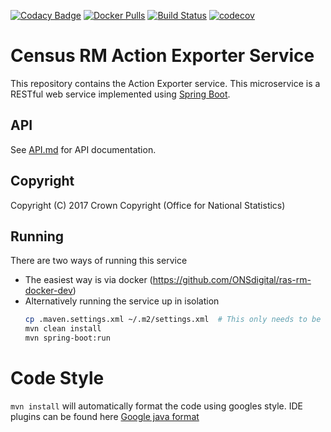 [![Codacy Badge](https://api.codacy.com/project/badge/Grade/5c09319b89ca4d0f8d9b88ed11c936e4)](https://www.codacy.com/app/sdcplatform/census-rm-actionexporter-service?utm_source=github.com&amp;utm_medium=referral&amp;utm_content=ONSdigital/census-rm-actionexporter-service&amp;utm_campaign=Badge_Grade) [![Docker Pulls](https://img.shields.io/docker/pulls/sdcplatform/actionexportersvc.svg)]()
[![Build Status](https://travis-ci.org/ONSdigital/census-rm-actionexporter-service.svg?branch=master)](https://travis-ci.org/ONSdigital/census-rm-actionexporter-service)
[![codecov](https://codecov.io/gh/ONSdigital/census-rm-actionexporter-service/branch/master/graph/badge.svg)](https://codecov.io/gh/ONSdigital/census-rm-actionexporter-service)

# Census RM Action Exporter Service
This repository contains the Action Exporter service. This microservice is a RESTful web service implemented using [Spring Boot](http://projects.spring.io/spring-boot/).

## API
See [API.md](https://github.com/ONSdigital/census-rm-actionexporter-service/blob/master/API.md) for API documentation.

## Copyright
Copyright (C) 2017 Crown Copyright (Office for National Statistics)

## Running

There are two ways of running this service

* The easiest way is via docker (https://github.com/ONSdigital/ras-rm-docker-dev)
* Alternatively running the service up in isolation
    ```bash
    cp .maven.settings.xml ~/.m2/settings.xml  # This only needs to be done once to set up mavens settings file
    mvn clean install
    mvn spring-boot:run
    ```
# Code Style
`mvn install` will automatically format the code using googles style. IDE plugins can be found here [Google java format](https://github.com/google/google-java-format#intellij)
 